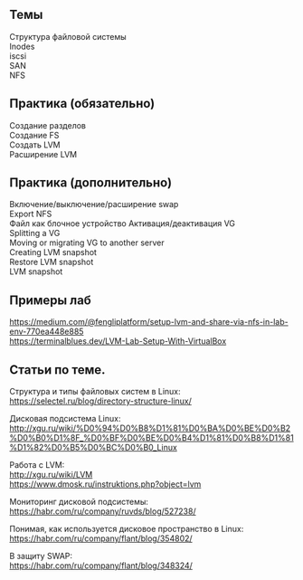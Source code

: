 
## Темы
Структура файловой системы  
Inodes  
iscsi  
SAN  
NFS  

## Практика (обязательно)
Создание разделов  
Создание FS   
Создать LVM  
Расширение LVM

## Практика (дополнительно)
Включение/выключение/расширение swap  
Export NFS  
Файл как блочное устройство 
Активация/деактивация VG  
Splitting a VG  
Moving or migrating VG to another server  
Creating LVM snapshot  
Restore LVM snapshot  
LVM snapshot 

## Примеры лаб
https://medium.com/@fengliplatform/setup-lvm-and-share-via-nfs-in-lab-env-770ea448e885  
https://terminalblues.dev/LVM-Lab-Setup-With-VirtualBox  

## Статьи по теме.
Структура и типы файловых систем в Linux:  
https://selectel.ru/blog/directory-structure-linux/

Дисковая подсистема Linux:  
http://xgu.ru/wiki/%D0%94%D0%B8%D1%81%D0%BA%D0%BE%D0%B2%D0%B0%D1%8F_%D0%BF%D0%BE%D0%B4%D1%81%D0%B8%D1%81%D1%82%D0%B5%D0%BC%D0%B0_Linux

Работа с LVM:  
http://xgu.ru/wiki/LVM  
https://www.dmosk.ru/instruktions.php?object=lvm

Мониторинг дисковой подсистемы:  
https://habr.com/ru/company/ruvds/blog/527238/

Понимая, как используется дисковое пространство в Linux:  
https://habr.com/ru/company/flant/blog/354802/

В защиту SWAP:  
https://habr.com/ru/company/flant/blog/348324/

